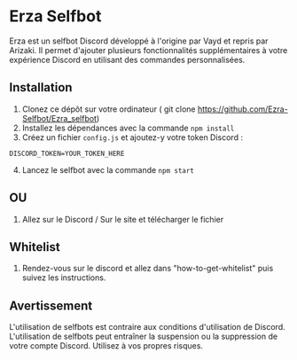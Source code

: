 # Erza Selfbot

Erza est un selfbot Discord développé à l'origine par Vayd et repris par Arizaki. Il permet d'ajouter plusieurs fonctionnalités supplémentaires à votre expérience Discord en utilisant des commandes personnalisées.


## Installation

1. Clonez ce dépôt sur votre ordinateur ( git clone https://github.com/Ezra-Selfbot/Ezra_selfbot)
2. Installez les dépendances avec la commande `npm install`
3. Créez un fichier `config.js` et ajoutez-y votre token Discord :
```
DISCORD_TOKEN=YOUR_TOKEN_HERE
```
4. Lancez le selfbot avec la commande `npm start`

## OU 

1. Allez sur le Discord / Sur le site et télécharger le fichier

## Whitelist

1. Rendez-vous sur le discord et allez dans "how-to-get-whitelist" puis suivez les instructions.

## Avertissement

L'utilisation de selfbots est contraire aux conditions d'utilisation de Discord. L'utilisation de selfbots peut entraîner la suspension ou la suppression de votre compte Discord. Utilisez à vos propres risques.